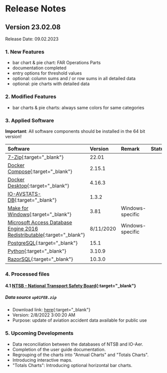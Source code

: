 # Release Notes

## Version 23.02.08

Release Date: 09.02.2023

### 1. New Features

- bar chart & pie chart: FAR Operations Parts
- documentation completed
- entry options for threshold values
- optional: column sums and / or row sums in all detailed data
- optional: pie charts with detailed data

### 2. Modified Features

- bar charts & pie charts: always same colors for same categories

### 3. Applied Software

**Important**: All software components should be installed in the 64 bit version!

| Software                                                                                                                                  | Version   | Remark           | Status |
|:------------------------------------------------------------------------------------------------------------------------------------------|:----------|:-----------------|--------|
| [7-Zip](https://www.7-zip.org){:target="_blank"}                                                                                          | 22.01     |                  |        |
| [Docker Compose](https://docs.docker.com/compose/release-notes/){:target="_blank"}                                                        | 2.15.1    |                  |        |
| [Docker Desktop](https://www.docker.com/products/docker-desktop/){:target="_blank"}                                                       | 4.16.3    |                  |        |
| [IO-AVSTATS-DB](https://github.com/io-aero/io-avstats-db){:target="_blank"}                                                               | 1.3.2     |                  |        |
| [Make for Windows](http://gnuwin32.sourceforge.net/packages/make.htm){:target="_blank"}                                                   | 3.81      | Windows-specific |        |
| [Microsoft Access Database Engine 2016 Redistributable](https://www.microsoft.com/en-us/download/details.aspx?id=54920){:target="_blank"} | 8/11/2020 | Windows-specific |        |
| [PostgreSQL](https://www.postgresql.org){:target="_blank"}                                                                                | 15.1      |                  |        |
| [Python](https://www.python.org){:target="_blank"}                                                                                        | 3.10.9    |                  |        |
| [RazorSQL](https://razorsql.com/download_win.html){:target="_blank"}                                                                      | 10.3.0    |                  |        |

### 4. Processed files

#### 4.1 [NTSB - National Transport Safety Board](https://www.ntsb.gov/Pages/home.aspx){:target="_blank"}

##### Data source `up01FEB.zip`

- Download link: [here](https://data.ntsb.gov/avdata/FileDirectory/DownloadFile?fileID=C%3A%5Cavdata%5Cup01FEB.zip){:target="_blank"}
- Version: 2/8/2022 3:00:20 AM
- Purpose: update of aviation accident data available for public use

### 5. Upcoming Developments

- Data reconciliation between the databases of NTSB and IO-Aer.
- Completion of the user guide documentation.
- Regrouping of the charts into "Annual Charts" and "Totals Charts".
- Introducing interactive maps.
- "Totals Charts": Introducing optional horizontal bar charts.
